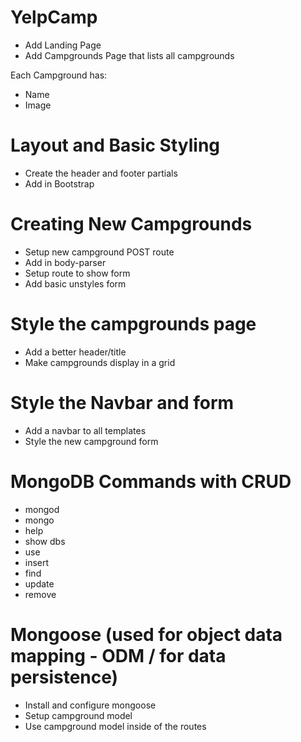 # YelpCamp
* Add Landing Page
* Add Campgrounds Page that lists all campgrounds

Each Campground has:
* Name
* Image


# Layout and Basic Styling
* Create the header and footer partials
* Add in Bootstrap

# Creating New Campgrounds
* Setup new campground POST route
* Add in body-parser
* Setup route to show form
* Add basic unstyles form

# Style the campgrounds page
* Add a better header/title
* Make campgrounds display in a grid

# Style the Navbar and form
* Add a navbar to all templates
* Style the new campground form

# MongoDB Commands with CRUD
* mongod
* mongo
* help
* show dbs
* use
* insert
* find
* update
* remove

# Mongoose (used for object data mapping - ODM / for data persistence)
* Install and configure mongoose
* Setup campground model
* Use campground model inside of the routes
